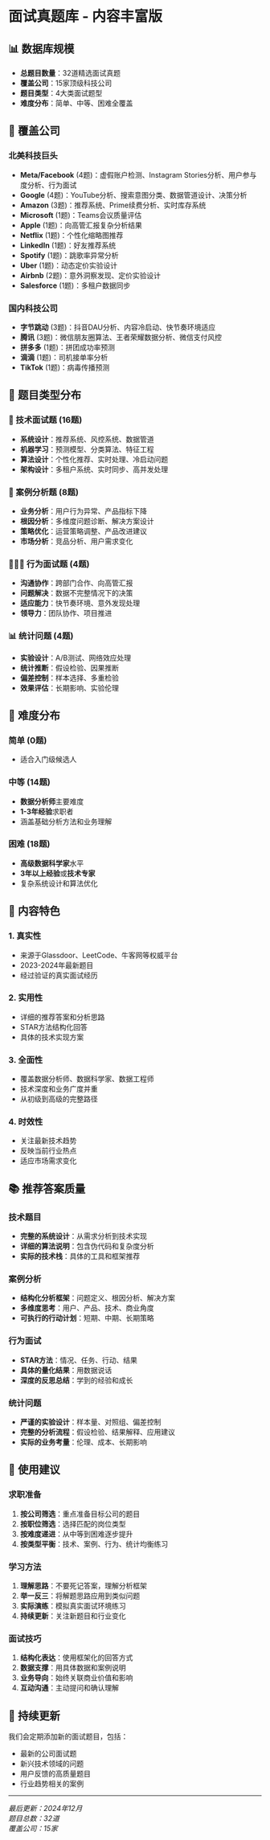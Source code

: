# 面试真题库 - 内容丰富版

## 📊 数据库规模
- **总题目数量**：32道精选面试真题
- **覆盖公司**：15家顶级科技公司
- **题目类型**：4大类面试题型
- **难度分布**：简单、中等、困难全覆盖

## 🏢 覆盖公司

### 北美科技巨头
- **Meta/Facebook** (4题)：虚假账户检测、Instagram Stories分析、用户参与度分析、行为面试
- **Google** (4题)：YouTube分析、搜索意图分类、数据管道设计、决策分析
- **Amazon** (3题)：推荐系统、Prime续费分析、实时库存系统
- **Microsoft** (1题)：Teams会议质量评估
- **Apple** (1题)：向高管汇报复杂分析结果
- **Netflix** (1题)：个性化缩略图推荐
- **LinkedIn** (1题)：好友推荐系统
- **Spotify** (1题)：跳歌率异常分析
- **Uber** (1题)：动态定价实验设计
- **Airbnb** (2题)：意外洞察发现、定价实验设计
- **Salesforce** (1题)：多租户数据同步

### 国内科技公司
- **字节跳动** (3题)：抖音DAU分析、内容冷启动、快节奏环境适应
- **腾讯** (3题)：微信朋友圈算法、王者荣耀数据分析、微信支付风控
- **拼多多** (1题)：拼团成功率预测
- **滴滴** (1题)：司机接单率分析
- **TikTok** (1题)：病毒传播预测

## 📝 题目类型分布

### 🔧 技术面试题 (16题)
- **系统设计**：推荐系统、风控系统、数据管道
- **机器学习**：预测模型、分类算法、特征工程
- **算法设计**：个性化推荐、实时处理、冷启动问题
- **架构设计**：多租户系统、实时同步、高并发处理

### 🧩 案例分析题 (8题)
- **业务分析**：用户行为异常、产品指标下降
- **根因分析**：多维度问题诊断、解决方案设计
- **策略优化**：运营策略调整、产品改进建议
- **市场分析**：竞品分析、用户需求变化

### 🧑‍🤝‍🧑 行为面试题 (4题)
- **沟通协作**：跨部门合作、向高管汇报
- **问题解决**：数据不完整情况下的决策
- **适应能力**：快节奏环境、意外发现处理
- **领导力**：团队协作、项目推进

### 📊 统计问题 (4题)
- **实验设计**：A/B测试、网络效应处理
- **统计推断**：假设检验、因果推断
- **偏差控制**：样本选择、多重检验
- **效果评估**：长期影响、实验伦理

## 🎯 难度分布

### 简单 (0题)
- 适合入门级候选人

### 中等 (14题)
- **数据分析师**主要难度
- **1-3年经验**求职者
- 涵盖基础分析方法和业务理解

### 困难 (18题)
- **高级数据科学家**水平
- **3年以上经验**或**技术专家**
- 复杂系统设计和算法优化

## 🌟 内容特色

### 1. 真实性
- 来源于Glassdoor、LeetCode、牛客网等权威平台
- 2023-2024年最新题目
- 经过验证的真实面试经历

### 2. 实用性
- 详细的推荐答案和分析思路
- STAR方法结构化回答
- 具体的技术实现方案

### 3. 全面性
- 覆盖数据分析师、数据科学家、数据工程师
- 技术深度和业务广度并重
- 从初级到高级的完整路径

### 4. 时效性
- 关注最新技术趋势
- 反映当前行业热点
- 适应市场需求变化

## 📚 推荐答案质量

### 技术题目
- **完整的系统设计**：从需求分析到技术实现
- **详细的算法说明**：包含伪代码和复杂度分析
- **实际的技术栈**：具体的工具和框架推荐

### 案例分析
- **结构化分析框架**：问题定义、根因分析、解决方案
- **多维度思考**：用户、产品、技术、商业角度
- **可执行的行动计划**：短期、中期、长期策略

### 行为面试
- **STAR方法**：情况、任务、行动、结果
- **具体的量化结果**：用数据说话
- **深度的反思总结**：学到的经验和成长

### 统计问题
- **严谨的实验设计**：样本量、对照组、偏差控制
- **完整的分析流程**：假设检验、结果解释、应用建议
- **实际的业务考量**：伦理、成本、长期影响

## 🚀 使用建议

### 求职准备
1. **按公司筛选**：重点准备目标公司的题目
2. **按职位筛选**：选择匹配的岗位类型
3. **按难度递进**：从中等到困难逐步提升
4. **按类型平衡**：技术、案例、行为、统计均衡练习

### 学习方法
1. **理解思路**：不要死记答案，理解分析框架
2. **举一反三**：将解题思路应用到类似问题
3. **实际演练**：模拟真实面试环境练习
4. **持续更新**：关注新题目和行业变化

### 面试技巧
1. **结构化表达**：使用框架化的回答方式
2. **数据支撑**：用具体数据和案例说明
3. **业务导向**：始终关联商业价值和影响
4. **互动沟通**：主动提问和确认理解

## 🔄 持续更新

我们会定期添加新的面试题目，包括：
- 最新的公司面试题
- 新兴技术领域的问题
- 用户反馈的高质量题目
- 行业趋势相关的案例

---

*最后更新：2024年12月*  
*题目总数：32道*  
*覆盖公司：15家* 